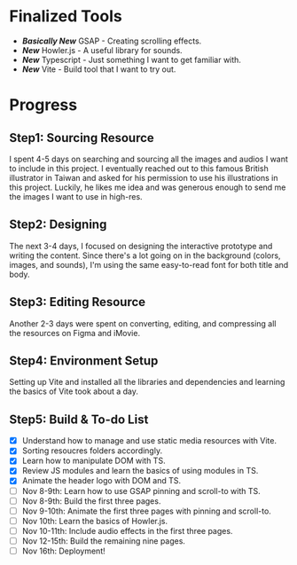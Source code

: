 # Finalized Tools
- ***Basically New*** GSAP - Creating scrolling effects.
- ***New*** Howler.js - A useful library for sounds.
- ***New*** Typescript - Just something I want to get familiar with.
- ***New*** Vite - Build tool that I want to try out.

# Progress
## Step1: Sourcing Resource
I spent 4-5 days on searching and sourcing all the images and audios I want to include in this project. I eventually reached out to this famous British illustrator in Taiwan and asked for his permission to use his illustrations in this project. Luckily, he likes me idea and was generous enough to send me the images I want to use in high-res.

## Step2: Designing
The next 3-4 days, I focused on designing the interactive prototype and writing the content. Since there's a lot going on in the background (colors, images, and sounds), I'm using the same easy-to-read font for both title and body.

## Step3: Editing Resource
Another 2-3 days were spent on converting, editing, and compressing all the resources on Figma and iMovie.

## Step4: Environment Setup
Setting up Vite and installed all the libraries and dependencies and learning the basics of Vite took about a day.

## Step5: Build & To-do List
- [x] Understand how to manage and use static media resources with Vite.
- [x] Sorting resoucres folders accordingly.
- [x] Learn how to manipulate DOM with TS.
- [x] Review JS modules and learn the basics of using modules in TS.
- [x] Animate the header logo with DOM and TS.
- [ ] Nov 8-9th: Learn how to use GSAP pinning and scroll-to with TS.
- [ ] Nov 8-9th: Build the first three pages.
- [ ] Nov 9-10th: Animate the first three pages with pinning and scroll-to.
- [ ] Nov 10th: Learn the basics of Howler.js.
- [ ] Nov 10-11th: Include audio effects in the first three pages.
- [ ] Nov 12-15th: Build the remaining nine pages.
- [ ] Nov 16th: Deployment!
